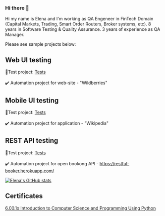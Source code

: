 ### Hi there 👋

<!--
**Amarillia31/Amarillia31** is a ✨ _special_ ✨ repository because its `README.md` (this file) appears on your GitHub profile.

Here are some ideas to get you started:

- 🔭 I’m currently working on ...
- 🌱 I’m currently learning ...
- 👯 I’m looking to collaborate on ...
- 🤔 I’m looking for help with ...
- 💬 Ask me about ...
- 📫 How to reach me: ...
- 😄 Pronouns: ...
- ⚡ Fun fact: ...
-->

Hi my name is Elena and I'm working as QA Engeneer in FinTech Domain (Capital Markets, Trading, Smart Order Routers, Broker systems, etc). 
8 years in Software Testing & Quality Assurance.
3 years of experience as QA Manager.


Please see sample projects below: 

## Web UI testing
:link:Test project: <a target="_blank" href="https://github.com/Amarillia31/WB_UI_tests">Tests</a></br></br>
:heavy_check_mark: Automation project for web-site - "Wildberries"

## Mobile UI testing
:link:Test project: <a target="_blank" href="https://github.com/Amarillia31/mobile-tests-appium">Tests</a></br></br>
:heavy_check_mark: Automation project  for application - "Wikipedia"

## REST API testing
:link:Test project: <a target="_blank" href="https://github.com/Amarillia31/REST-API-Example">Tests</a></br></br>
:heavy_check_mark: Automation project  for open bookong API - https://restful-booker.herokuapp.com/

[![Elena's GitHub stats](https://github-readme-stats.vercel.app/api?username=Amarillia31)](https://github.com/Amarillia31/github-readme-stats)

## Certificates
<a target="_blank" href="https://courses.edx.org/certificates/a6ee6d444fb94407bce223e3af17be1e">6.00.1x Introduction to Computer Science and Programming Using Python</a></br></br>

